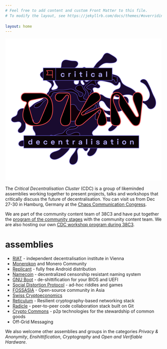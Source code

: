 ```yaml
---
# Feel free to add content and custom Front Matter to this file.
# To modify the layout, see https://jekyllrb.com/docs/themes/#overriding-theme-defaults

layout: home
---
```


![Critical Decentralisation at 38C3](/assets/38c3-logo-full-cdc.svg)

The _Critical Decentralisation Cluster_ (CDC) is a group of likeminded assemblies working together to present projects, talks and workshops that critically discuss the future of decentralisation. You can visit us from Dec 27-30 in Hamburg, Germany at the [Chaos Communication Congress](https://en.wikipedia.org/wiki/Chaos_Communication_Congress).

We are part of the community content team of 38C3 and have put together the [program of the community stages](https://content.events.ccc.de/cfp/38c3-community-stages/index.en.html) with the community content team. We are also hosting our own [CDC workshop program during 38C3](https://pretalx.riat.at/38c3/cfp).

# assemblies

* [RIAT](https://riat.ac.at) - independent decentralisation institute in Vienna
* [Monerokon](https://monerokon.com) and Monero Community
* [Replicant](https://replicant.us/) - fully free Android distribution
* [Namecoin](https://www.namecoin.org/) - decentralized censorship resistant naming system
* [GNU Boot](https://www.gnu.org/software/gnuboot/web/) - de-shittification for your BIOS and UEFI
* [Social Distortion Protocol](https://www.dist0rtion.com/) - ad-hoc riddles and games
* [FOSSASIA](https://fossasia.org) - Open-source community in Asia
* [Swiss Cryptoeconomics](https://events.ccc.de/congress/2023/hub/en/assembly/swiss_cryptoeconomics/)
* [Reticulum](https://reticulum.network/) - Resilient cryptography-based networking stack
* [Radicle](https://radicle.xyz/) - peer-to-peer code collaboration stack built on Git
* [Crypto Commons](https://www.crypto-commons.org/) - p2p technologies for the stewardship of common goods
* Off-Grid Messaging  

We also welcome other assemblies and groups in the categories _Privacy & Anonymity_, _Enshittification_, _Cryptography_ and _Open and Verifiable Hardware_.

<!-- You can find a list of other likeminded groups and projects in our [assembly index]() -->

